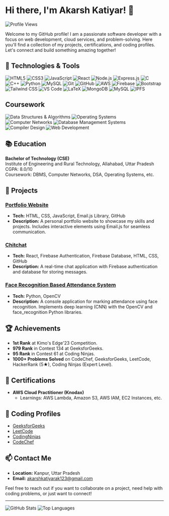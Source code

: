 # Hi there, I'm Akarsh Katiyar! 👋

![Profile Views](https://komarev.com/ghpvc/?username=Ak8933&color=blue)

Welcome to my GitHub profile! I am a passionate software developer with a focus on web development, cloud services, and problem-solving. Here you'll find a collection of my projects, certifications, and coding profiles. Let's connect and build something amazing together!

## 🔧 Technologies & Tools

![HTML5](https://img.shields.io/badge/-HTML5-E34F26?logo=html5&logoColor=white&style=flat)
![CSS3](https://img.shields.io/badge/-CSS3-1572B6?logo=css3&logoColor=white&style=flat)
![JavaScript](https://img.shields.io/badge/-JavaScript-F7DF1E?logo=javascript&logoColor=black&style=flat)
![React](https://img.shields.io/badge/-React-61DAFB?logo=react&logoColor=black&style=flat)
![Node.js](https://img.shields.io/badge/-Node.js-339933?logo=node.js&logoColor=white&style=flat)
![Express.js](https://img.shields.io/badge/-Express.js-000000?logo=express&logoColor=white&style=flat)
![C](https://img.shields.io/badge/-C-A8B9CC?logo=c&logoColor=black&style=flat)
![C++](https://img.shields.io/badge/-C++-00599C?logo=c%2B%2B&logoColor=white&style=flat)
![Python](https://img.shields.io/badge/-Python-3776AB?logo=python&logoColor=white&style=flat)
![MySQL](https://img.shields.io/badge/-MySQL-4479A1?logo=mysql&logoColor=white&style=flat)
![Git](https://img.shields.io/badge/-Git-F05032?logo=git&logoColor=white&style=flat)
![GitHub](https://img.shields.io/badge/-GitHub-181717?logo=github&logoColor=white&style=flat)
![AWS](https://img.shields.io/badge/-AWS-232F3E?logo=amazon-aws&logoColor=white&style=flat)
![Firebase](https://img.shields.io/badge/-Firebase-FFCA28?logo=firebase&logoColor=black&style=flat)
![Bootstrap](https://img.shields.io/badge/Bootstrap-563D7C?style=for-the-badge&logo=bootstrap&logoColor=white)
![Tailwind CSS](https://img.shields.io/badge/Tailwind_CSS-38B2AC?style=for-the-badge&logo=tailwind-css&logoColor=white)
![VS Code](https://img.shields.io/badge/VS_Code-007ACC?style=for-the-badge&logo=visual-studio-code&logoColor=white)
![LaTeX](https://img.shields.io/badge/LaTeX-008080?style=for-the-badge&logo=latex&logoColor=white)
![MongoDB](https://img.shields.io/badge/MongoDB-47A248?style=for-the-badge&logo=mongodb&logoColor=white)
![MySQL](https://img.shields.io/badge/MySQL-4479A1?style=for-the-badge&logo=mysql&logoColor=white)
![IPFS](https://img.shields.io/badge/IPFS-4479A1?style=for-the-badge&logo=ipfs&logoColor=white)

## Coursework
![Data Structures & Algorithms](https://img.shields.io/badge/Data%20Structures%20&%20Algorithms-4CAF50?style=for-the-badge&logo=algolia&logoColor=white)
![Operating Systems](https://img.shields.io/badge/Operating%20Systems-00897B?style=for-the-badge&logo=linux&logoColor=white)
![Computer Networks](https://img.shields.io/badge/Computer%20Networks-1565C0?style=for-the-badge&logo=ethernet&logoColor=white)
![Database Management Systems](https://img.shields.io/badge/Database%20Management%20Systems-4DB6AC?style=for-the-badge&logo=mysql&logoColor=white)
![Compiler Design](https://img.shields.io/badge/Compiler%20Design-512DA8?style=for-the-badge&logo=codeforces&logoColor=white)
![Web Development](https://img.shields.io/badge/Web%20Development-F57C00?style=for-the-badge&logo=html5&logoColor=white)


## 📚 Education

**Bachelor of Technology (CSE)**  
Institute of Engineering and Rural Technology, Allahabad, Uttar Pradesh  
CGPA: 8.0/10  
Coursework: DBMS, Computer Networks, DSA, Operating Systems, etc.

## 🌟 Projects

### [Portfolio Website](https://ak8933.github.io/portfolio.github.io/)
- **Tech:** HTML, CSS, JavaScript, Email.js Library, GitHub
- **Description:** A personal portfolio website to showcase my skills and projects. Includes interactive elements using Email.js for seamless communication.

### [Chitchat](https://ak8933.github.io/chitchat/)
- **Tech:** React, Firebase Authentication, Firebase Database, HTML, CSS, GitHub
- **Description:** A real-time chat application with Firebase authentication and database for storing messages.

### [Face Recognition Based Attendance System](https://github.com/Ak8933/attendance_system/)
- **Tech:** Python, OpenCV
- **Description:** A console application for marking attendance using face recognition. Implements deep learning (CNN) with the OpenCV and face_recognition Python libraries.

## 🏆 Achievements

- **1st Rank** at Kimo's Edge'23 Competition.
- **979 Rank** in Contest 134 at GeeksforGeeks.
- **95 Rank** in Contest 61 at Coding Ninjas.
- **1000+ Problems Solved** on CodeChef, GeeksforGeeks, LeetCode, HackerRank (5★), Coding Ninjas (Expert Level).

## 📜 Certifications

- **AWS Cloud Practitioner (Knodax)**
  - Learnings: AWS Lambda, Amazon S3, AWS IAM, EC2 Instances, etc.

## 📝 Coding Profiles

- [GeeksforGeeks](https://auth.geeksforgeeks.org/user/ak3007/)
- [LeetCode](https://leetcode.com/akarsh3006/)
- [CodingNinjas](https://www.codingninjas.com/studio/profile/ak3007)
- [CodeChef](https://www.codechef.com/users/rudra_07_07)

## 📫 Contact Me

- **Location:** Kanpur, Uttar Pradesh
- **Email:** akarshkatiyarak123@gmail.com

Feel free to reach out if you want to collaborate on a project, need help with coding problems, or just want to connect!

---

![GitHub Stats](https://github-readme-stats.vercel.app/api?username=Ak8933&show_icons=true&theme=radical)
![Top Languages](https://github-readme-stats.vercel.app/api/top-langs/?username=Ak8933&layout=compact&theme=radical)

